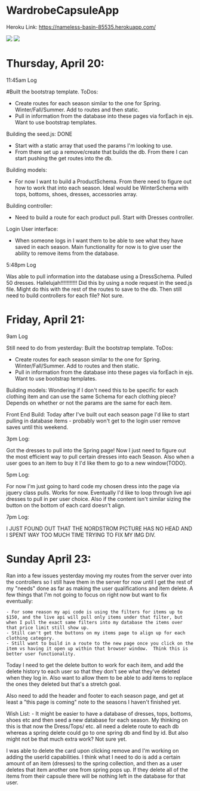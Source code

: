 # WardrobeCapsuleApp

Heroku Link:  https://nameless-basin-85535.herokuapp.com/

![](/images/image1.jpg)
![](/images/image2.jpg)


# Thursday, April 20:

11:45am Log

#Built the bootstrap template.  ToDos:
- Create routes for each season similar to the one for Spring.  Winter/Fall/Summer.  Add to routes and then static. 
- Pull in information from the database into these pages via forEach in ejs.  Want to use bootstrap templates. 

Building the seed.js: DONE
- Start with a static array that used the params I'm looking to use.  
- From there set up a remove/create that builds the db.  From there I can start pushing the get routes into the db.  

Building models:
- For now I want to build a ProductSchema.  From there need to figure out how to work that into each season.  Ideal would be WinterSchema with tops, bottoms, shoes, dresses, accessories array. 

Building controller:
- Need to build a route for each product pull.  Start with Dresses controller. 

Login User interface:
- When someone logs in I want them to be able to see what they have saved in each season.  Main functionality for now is to give user the ability to remove items from the database. 

5:48pm Log

Was able to pull information into the database using a DressSchema.  Pulled 50 dresses.  Hallelujah!!!!!!!!!!!  Did this by using a node request in the seed.js file.  Might do this with the rest of the routes to save to the db.  Then still need to build controllers for each file?  Not sure. 

# Friday, April 21:

9am Log

Still need to do from yesterday:
Built the bootstrap template.  ToDos:
- Create routes for each season similar to the one for Spring.  Winter/Fall/Summer.  Add to routes and then static. 
- Pull in information from the database into these pages via forEach in ejs.  Want to use bootstrap templates. 

Building models:
Wondering if I don't need this to be specific for each clothing item and can use the same Schema for each clothing piece?  Depends on whether or not the params are the same for each item. 

Front End Build:
Today after I've built out each season page I'd like to start pulling in database items - probably won't get to the login user remove saves until this weekend. 

3pm Log:

Got the dresses to pull into the Spring page!  Now I just need to figure out the most efficient way to pull certain dresses into each Season.  Also when a user goes to an item to buy it I'd like them to go to a new window(TODO). 

5pm Log:

For now I'm just going to hard code my chosen dress into the page via jquery class pulls.  Works for now.  Eventually I'd like to loop through live api dresses to pull in per user choice.  Also if the content isn't similar sizing the button on the bottom of each card doesn't align. 

7pm Log:

I JUST FOUND OUT THAT THE NORDSTROM PICTURE HAS NO HEAD AND I SPENT WAY TOO MUCH TIME TRYING TO FIX MY IMG DIV. 

# Sunday April 23:

Ran into a few issues yesterday moving my routes from the server over into the controllers so I still have them in the server for now until I get the rest of my "needs" done as far as making the user qualifications and item delete.   A few things that I'm not going to focus on right now but want to fix eventually:

	- For some reason my api code is using the filters for items up to $150, and the live api will pull only items under that filter, but when I pull the exact same filters into my database the items over that price limit still show up. 
	- Still can't get the buttons on my items page to align up for each clothing category. 
	- Still want to build in a route to the new page once you click on the item vs having it open up within that browser window.  Think this is better user functionality. 

Today I need to get the delete button to work for each item, and add the delete history to each user so that they don't see what they've deleted when they log in.  Also want to allow them to be able to add items to replace the ones they deleted but that's a stretch goal. 

Also need to add the header and footer to each season page, and get at least a "this page is coming" note to the seasons I haven't finished yet. 

Wish List:
	- It might be easier to have a database of dresses, tops, bottoms, shoes etc and then seed a new database for each season.  My thinking on this is that now the Dress/Tops/ etc. all need a delete route to each db whereas a spring delete could go to one spring db and find by id.  But also might not be that much extra work?  Not sure yet. 

I was able to delete the card upon clicking remove and I'm working on adding the userId capabilities.  I think what I need to do is add a certain amount of an item (dresses) to the spring collection, and then as a user deletes that item another one from spring pops up.  If they delete all of the items from their capsule there will be nothing left in the database for that user. 




